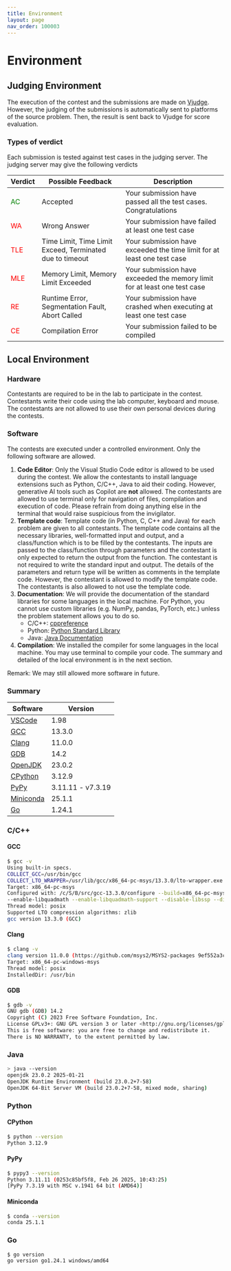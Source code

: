 ```yaml
---
title: Environment
layout: page
nav_order: 100003
---
```

# Environment

## Judging Environment

The execution of the contest and the submissions are made on [Vjudge](https://vjudge.net/). However, the judging of the submissions is automatically sent to platforms of the source problem. Then, the result is sent back to Vjudge for score evaluation.

### Types of verdict

Each submission is tested against test cases in the judging server. The judging server may give the following verdicts

| Verdict | Possible Feedback  | Description |
| ------- | -------------- | ----------- |
| <font color="green">AC</font> | Accepted | Your submission have passed all the test cases. Congratulations |
| <font color="red">WA</font> | Wrong Answer | Your submission have failed at least one test case|
| <font color="red">TLE</font> | Time Limit, Time Limit Exceed, Terminated due to timeout | Your submission have exceeded the time limit for at least one test case |
| <font color="red">MLE</font> | Memory Limit, Memory Limit Exceeded | Your submission have exceeded the memory limit for at least one test case |
| <font color="red">RE</font>  | Runtime Error, Segmentation Fault, Abort Called | Your submission have crashed when executing at least one test case |
| <font color="red">CE</font> | Compilation Error | Your submission failed to be compiled |

## Local Environment
### Hardware

Contestants are required to be in the lab to participate in the contest. Contestants write their code using the lab computer, keyboard and mouse. The contestants are not allowed to use their own personal devices during the contests.

### Software

The contests are executed under a controlled environment. Only the following software are allowed. 
1. **Code Editor**: Only the Visual Studio Code editor is allowed to be used during the contest. We allow the contestants to install language extensions such as Python, C/C++, Java to aid their coding. However, generative AI tools such as Copilot are **not** allowed. The contestants are allowed to use terminal only for navigation of files, compilation and execution of code. Please refrain from doing anything else in the terminal that would raise suspicious from the invigilator.
2. **Template code**: Template code (in Python, C, C++ and Java) for each problem are given to all contestants. The template code contains all the necessary libraries, well-formatted input and output, and a class/function which is to be filled by the contestants. The inputs are passed to the class/function through parameters and the contestant is only expected to return the output from the function. The contestant is not required to write the standard input and output. The details of the parameters and return type will be written as comments in the template code. However, the contestant is allowed to modify the template code. The contestants is also allowed to not use the template code. 
3. **Documentation**: We will provide the documentation of the standard libraries for some languages in the local machine. For Python, you cannot use custom libraries (e.g. NumPy, pandas, PyTorch, etc.) unless the problem statement allows you to do so.
    - C/C++: [cppreference](https://en.cppreference.com/)
    - Python: [Python Standard Library](https://docs.python.org/3/library/index.html)
    - Java: [Java Documentation](https://docs.oracle.com/en/java/javase/23/docs/api/)
4. **Compilation**: We installed the compiler for some languages in the local machine. You may use terminal to compile your code. The summary and detailed of the local environment is in the next section.

Remark: We may still allowed more software in future.
### Summary

| Software | Version |
| -------- | ------- |
| [VSCode](https://code.visualstudio.com/) | 1.98 |
| [GCC](https://gcc.gnu.org/) | 13.3.0 |
| [Clang](https://clang.llvm.org/) | 11.0.0 |
| [GDB](https://www.gnu.org/software/gdb/) | 14.2 |
| [OpenJDK](https://openjdk.java.net/) | 23.0.2 |
| [CPython](https://www.python.org/) | 3.12.9 |
| [PyPy](https://www.pypy.org/) | 3.11.11 - v7.3.19 |
| [Miniconda](https://www.anaconda.com/docs/getting-started/miniconda/main) | 25.1.1 |
| [Go](https://go.dev/) | 1.24.1 |

### C/C++

#### GCC

```sh
$ gcc -v
Using built-in specs.
COLLECT_GCC=/usr/bin/gcc
COLLECT_LTO_WRAPPER=/usr/lib/gcc/x86_64-pc-msys/13.3.0/lto-wrapper.exe
Target: x86_64-pc-msys
Configured with: /c/S/B/src/gcc-13.3.0/configure --build=x86_64-pc-msys --prefix=/usr --libexecdir=/usr/lib --enable-bootstrap --enable-static --enable-shared --enable-shared-libgcc --enable-version-specific-runtime-libs --with-arch=nocona --with-tune=generic --disable-multilib --enable-__cxa_atexit --with-dwarf2 --enable-languages=c,c++,lto --enable-graphite --enable-threads=posix --enable-libatomic --enable-libgomp --disable-libitm 
--enable-libquadmath --enable-libquadmath-support --disable-libssp --disable-win32-registry --disable-symvers --with-gnu-ld --with-gnu-as --disable-isl-version-check --enable-checking=release --without-libiconv-prefix --without-libintl-prefix --with-system-zlib --enable-linker-build-id --enable-libstdcxx-filesystem-ts
Thread model: posix
Supported LTO compression algorithms: zlib
gcc version 13.3.0 (GCC)
```

#### Clang

```sh
$ clang -v
clang version 11.0.0 (https://github.com/msys2/MSYS2-packages 9ef552a3c4cc9410d2b1fb6f22a0cdda3bc09a64)
Target: x86_64-pc-windows-msys
Thread model: posix
InstalledDir: /usr/bin
```

#### GDB

```sh
$ gdb -v
GNU gdb (GDB) 14.2
Copyright (C) 2023 Free Software Foundation, Inc.
License GPLv3+: GNU GPL version 3 or later <http://gnu.org/licenses/gpl.html>
This is free software: you are free to change and redistribute it.
There is NO WARRANTY, to the extent permitted by law.
```

### Java

```sh
> java --version
openjdk 23.0.2 2025-01-21
OpenJDK Runtime Environment (build 23.0.2+7-58)
OpenJDK 64-Bit Server VM (build 23.0.2+7-58, mixed mode, sharing)
```

### Python

#### CPython

```sh
$ python --version
Python 3.12.9
```

#### PyPy

```sh
$ pypy3 --version
Python 3.11.11 (0253c85bf5f8, Feb 26 2025, 10:43:25)
[PyPy 7.3.19 with MSC v.1941 64 bit (AMD64)]
```

#### Miniconda

```sh
$ conda --version
conda 25.1.1
```

### Go

```sh
$ go version
go version go1.24.1 windows/amd64
```
